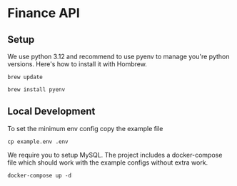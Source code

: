 # Finance API

## Setup

We use python 3.12 and recommend to use pyenv to manage you're python versions.
Here's how to install it with Hombrew.

`brew update`

`brew install pyenv`

## Local Development

To set the minimum env config copy the example file

`cp example.env .env`

We require you to setup MySQL. The project includes a docker-compose file which
should work with the example configs without extra work.

`docker-compose up -d`
